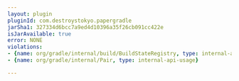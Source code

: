 ```yaml
---
layout: plugin
pluginId: com.destroystokyo.papergradle
jarSha1: 327334d6bcc7a9ed4d10396a35f26cb091cc422e
isJarAvailable: true
error: NONE
violations:
- {name: org/gradle/internal/build/BuildStateRegistry, type: internal-api-usage}
- {name: org/gradle/internal/Pair, type: internal-api-usage}

---
```

